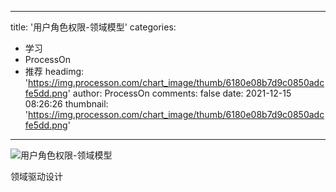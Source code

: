 
---
title: '用户角色权限-领域模型'
categories: 
 - 学习
 - ProcessOn
 - 推荐
headimg: 'https://img.processon.com/chart_image/thumb/6180e08b7d9c0850adcfe5dd.png'
author: ProcessOn
comments: false
date: 2021-12-15 08:26:26
thumbnail: 'https://img.processon.com/chart_image/thumb/6180e08b7d9c0850adcfe5dd.png'
---

<div>   
<img class="thumb" alt="用户角色权限-领域模型" src="https://img.processon.com/chart_image/thumb/6180e08b7d9c0850adcfe5dd.png" referrerpolicy="no-referrer">
<p>领域驱动设计</p>  
</div>
            